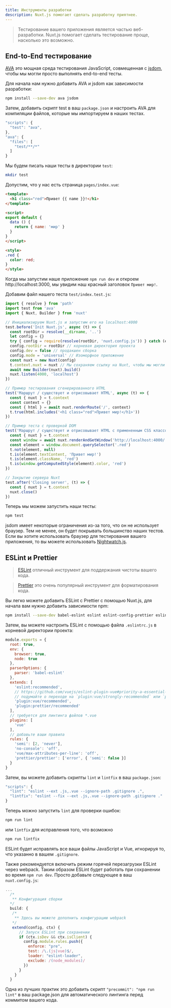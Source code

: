 ```yaml
---
title: Инструменты разработки
description: Nuxt.js помогает сделать разработку приятнее.
---
```


> Тестирование вашего приложения является частью веб-разработки. Nuxt.js помогает сделать тестирование проще, насколько это возможно.

## End-to-End тестирование

[AVA](https://github.com/avajs/ava) это мощная среда тестирования JavaScript, совмещенная с [jsdom](https://github.com/tmpvar/jsdom), чтобы мы могли просто выполнять end-to-end тесты.

Для начала нам нужно добавить AVA и jsdom как зависимости разработки:

```bash
npm install --save-dev ava jsdom
```

Затем, добавить скрипт test в ваш `package.json` и настроить AVA для компиляции файлов, которые мы импортируем в наших тестах.

```javascript
"scripts": {
  "test": "ava",
},
"ava": {
  "files": [
    "test/**/*"
  ]
}
```

Мы будем писать наши тесты в директории `test`:

```bash
mkdir test
```

Допустим, что у нас есть страница `pages/index.vue`:

```html
<template>
  <h1 class="red">Привет {{ name }}!</h1>
</template>

<script>
export default {
  data () {
    return { name: 'мир' }
  }
}
</script>

<style>
.red {
  color: red;
}
</style>
```

Когда мы запустим наше приложение `npm run dev` и откроем http://localhost:3000, мы увидим наш красный заголовок `Привет мир!`.

Добавим файл нашего теста `test/index.test.js`:

```js
import { resolve } from 'path'
import test from 'ava'
import { Nuxt, Builder } from 'nuxt'

// Инициализируем Nuxt.js и запустим его на localhost:4000
test.before('Init Nuxt.js', async (t) => {
  const rootDir = resolve(__dirname, '..')
  let config = {}
  try { config = require(resolve(rootDir, 'nuxt.config.js')) } catch (e) {}
  config.rootDir = rootDir // корневая директория проекта
  config.dev = false // продакшен сборка
  config.mode = 'universal' // Изоморфное приложение
  const nuxt = new Nuxt(config)
  t.context.nuxt = nuxt // Мы сохраняем ссылку на Nuxt, чтобы мы могли закрыть сервер в конце теста
  await new Builder(nuxt).build()
  nuxt.listen(4000, 'localhost')
})

// Пример тестирования сгенерированного HTML
test('Маршрут / существует и отрисовывает HTML', async (t) => {
  const { nuxt } = t.context
  const context = {}
  const { html } = await nuxt.renderRoute('/', context)
  t.true(html.includes('<h1 class="red">Привет мир!</h1>'))
})

// Пример теста с проверкой DOM
test('Маршрут / существует и отрисовывает HTML с примененным CSS классом', async (t) => {
  const { nuxt } = t.context
  const window = await nuxt.renderAndGetWindow('http://localhost:4000/')
  const element = window.document.querySelector('.red')
  t.not(element, null)
  t.is(element.textContent, 'Привет мир!')
  t.is(element.className, 'red')
  t.is(window.getComputedStyle(element).color, 'red')
})

// Закрытие сервера Nuxt
test.after('Closing server', (t) => {
  const { nuxt } = t.context
  nuxt.close()
})
```

Теперь мы можем запустить наши тесты:

```bash
npm test
```

jsdom имеет некоторые ограничения из-за того, что он не использует браузер. Тем не менее, он будет покрывать большинство наших тестов. Если вы хотите использовать браузер для тестирования вашего приложения, то вы можете использовать [Nightwatch.js](http://nightwatchjs.org).

## ESLint и Prettier

> [ESLint](http://eslint.org) отличный инструмент для поддержания чистоты вашего кода.

> [Prettier](https://prettier.io) это очень популярный инструмент для форматирования кода.

Вы легко можете добавить ESLint с Prettier с помощью Nuxt.js, для начала вам нужно добавить зависимости npm:

```bash
npm install --save-dev babel-eslint eslint eslint-config-prettier eslint-loader eslint-plugin-vue eslint-plugin-prettier prettier
```

Затем, вы можете настроить ESLint с помощью файла `.eslintrc.js` в корневой директории проекта:
```js
module.exports = {
  root: true,
  env: {
    browser: true,
    node: true
  },
  parserOptions: {
    parser: 'babel-eslint'
  },
  extends: [
    'eslint:recommended',
    // https://github.com/vuejs/eslint-plugin-vue#priority-a-essential-error-prevention
    // подумайте о переходе на `plugin:vue/strongly-recommended` или `plugin:vue/recommended` для использования более строгих правил.
    'plugin:vue/recommended',
    'plugin:prettier/recommended'
  ],
  // требуется для линтинга файлов *.vue
  plugins: [
    'vue'
  ],
  // добавьте ваши правила
  rules: {
    'semi': [2, 'never'],
    'no-console': 'off',
    'vue/max-attributes-per-line': 'off',
    'prettier/prettier': ['error', { 'semi': false }]
  }
}
```

Затем, вы можете добавить скрипты `lint` и `lintfix` в ваш `package.json`:

```js
"scripts": {
  "lint": "eslint --ext .js,.vue --ignore-path .gitignore .",
  "lintfix": "eslint --fix --ext .js,.vue --ignore-path .gitignore ."
}
```

Теперь можно запустить `lint` для проверки ошибок:

```bash
npm run lint
```

или `lintfix` для исправления того, что возможно

```bash
npm run lintfix
```

ESLint будет исправлять все ваши файлы JavaScript и Vue, игнорируя то, что указанно в вашем `.gitignore`.

Также рекомендуется включить режим горячей перезагрузки ESLint через webpack. Таким образом ESLint будет работать при сохранении во время `npm run dev`. Просто добавьте следующее в ваш `nuxt.config.js`:

```js
...
  /*
   ** Конфигурация сборки
  */
  build: {
   /*
    ** Здесь вы можете дополнить конфигурацию webpack
   */
   extend(config, ctx) {
      // Запуск ESLint при сохранении
      if (ctx.isDev && ctx.isClient) {
        config.module.rules.push({
          enforce: "pre",
          test: /\.(js|vue)$/,
          loader: "eslint-loader",
          exclude: /(node_modules)/
        })
      }
    }
  }
```

<div class="Alert Alert--orange">

Одна из лучших практик это добавить скрипт `"precommit": "npm run lint"` в ваш package.json для автоматического линтинга перед коммитом вашего кода.

</div>
